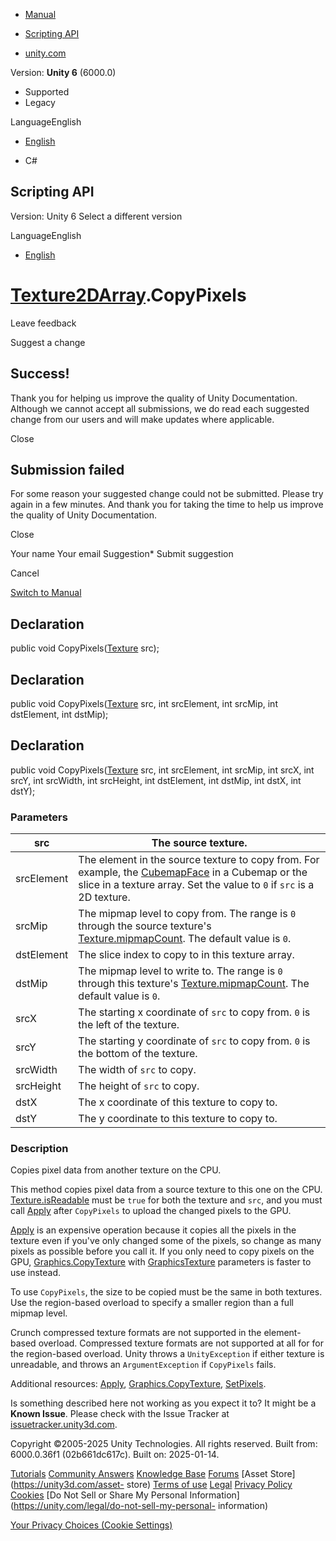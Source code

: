 [ ]()

  * [Manual](../Manual/index.html)
  * [Scripting API](../ScriptReference/index.html)

  * [unity.com](https://unity.com/)

Version: **Unity 6** (6000.0)

  * Supported
  * Legacy

LanguageEnglish

  * [English]()

  * C#

[ ](https://docs.unity3d.com)

## Scripting API

Version: Unity 6 Select a different version

LanguageEnglish

  * [English]()

#  [Texture2DArray](Texture2DArray.html).CopyPixels

Leave feedback

Suggest a change

## Success!

Thank you for helping us improve the quality of Unity Documentation. Although
we cannot accept all submissions, we do read each suggested change from our
users and will make updates where applicable.

Close

## Submission failed

For some reason your suggested change could not be submitted. Please <a>try
again</a> in a few minutes. And thank you for taking the time to help us
improve the quality of Unity Documentation.

Close

Your name Your email Suggestion* Submit suggestion

Cancel

[Switch to Manual](../Manual/class-Texture2DArray.html "Go to Texture2DArray
Component in the Manual")

## Declaration

public void CopyPixels([Texture](Texture.html) src);

## Declaration

public void CopyPixels([Texture](Texture.html) src, int srcElement, int
srcMip, int dstElement, int dstMip);

## Declaration

public void CopyPixels([Texture](Texture.html) src, int srcElement, int
srcMip, int srcX, int srcY, int srcWidth, int srcHeight, int dstElement, int
dstMip, int dstX, int dstY);

### Parameters

src | The source texture.  
---|---  
srcElement | The element in the source texture to copy from. For example, the [CubemapFace](CubemapFace.html) in a Cubemap or the slice in a texture array. Set the value to `0` if `src` is a 2D texture.  
srcMip | The mipmap level to copy from. The range is `0` through the source texture's [Texture.mipmapCount](Texture-mipmapCount.html). The default value is `0`.  
dstElement | The slice index to copy to in this texture array.  
dstMip | The mipmap level to write to. The range is `0` through this texture's [Texture.mipmapCount](Texture-mipmapCount.html). The default value is `0`.  
srcX | The starting x coordinate of `src` to copy from. `0` is the left of the texture.  
srcY | The starting y coordinate of `src` to copy from. `0` is the bottom of the texture.  
srcWidth | The width of `src` to copy.  
srcHeight | The height of `src` to copy.  
dstX | The x coordinate of this texture to copy to.  
dstY | The y coordinate to this texture to copy to.  
  
### Description

Copies pixel data from another texture on the CPU.

This method copies pixel data from a source texture to this one on the CPU.
[Texture.isReadable](Texture-isReadable.html) must be `true` for both the
texture and `src`, and you must call [Apply](Texture2DArray.Apply.html) after
`CopyPixels` to upload the changed pixels to the GPU.  
  
[Apply](Texture2DArray.Apply.html) is an expensive operation because it copies
all the pixels in the texture even if you've only changed some of the pixels,
so change as many pixels as possible before you call it. If you only need to
copy pixels on the GPU, [Graphics.CopyTexture](Graphics.CopyTexture.html) with
[GraphicsTexture](Rendering.GraphicsTexture.html) parameters is faster to use
instead.  
  
To use `CopyPixels`, the size to be copied must be the same in both textures.
Use the region-based overload to specify a smaller region than a full mipmap
level.  
  
Crunch compressed texture formats are not supported in the element-based
overload. Compressed texture formats are not supported at all for for the
region-based overload. Unity throws a `UnityException` if either texture is
unreadable, and throws an `ArgumentException` if `CopyPixels` fails.  
  
Additional resources: [Apply](Texture2DArray.Apply.html),
[Graphics.CopyTexture](Graphics.CopyTexture.html),
[SetPixels](Texture2DArray.SetPixels.html).

Is something described here not working as you expect it to? It might be a
**Known Issue**. Please check with the Issue Tracker at
[issuetracker.unity3d.com](https://issuetracker.unity3d.com).

Copyright ©2005-2025 Unity Technologies. All rights reserved. Built from:
6000.0.36f1 (02b661dc617c). Built on: 2025-01-14.

[Tutorials](https://unity3d.com/learn) [Community
Answers](https://answers.unity3d.com) [Knowledge
Base](https://support.unity3d.com/hc/en-us)
[Forums](https://forum.unity3d.com) [Asset Store](https://unity3d.com/asset-
store) [Terms of use](https://docs.unity3d.com/Manual/TermsOfUse.html)
[Legal](https://unity.com/legal) [Privacy
Policy](https://unity.com/legal/privacy-policy)
[Cookies](https://unity.com/legal/cookie-policy) [Do Not Sell or Share My
Personal Information](https://unity.com/legal/do-not-sell-my-personal-
information)

[Your Privacy Choices (Cookie Settings)](javascript:void\(0\);)

